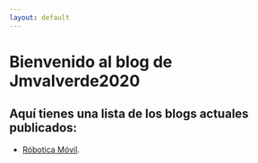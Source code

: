 ```yaml
---
layout: default
---
```


# Bienvenido al blog de Jmvalverde2020

## Aquí tienes una lista de los blogs actuales publicados:

* [Róbotica Móvil](robotica_movil_blog).
